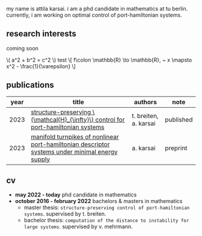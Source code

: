 my name is attila karsai.
i am a phd candidate in mathematics at tu berlin.
currently, i am working on optimal control of port-hamiltonian systems.



## research interests
coming soon

\\(
a^2 + b^2 = c^2
\\)
test 
\\[
f\colon \mathbb{R} \to \mathbb{R}, ~ x \mapsto x^2 - \frac{1}{\varepsilon}
\\]


## publications

| year | title                                                        | authors          | note      |
| ---- | ------------------------------------------------------------ | ---------------- | --------- |
| 2023 | [structure-preserving \\(\mathcal{H}_{\infty}\\) control for port-hamiltonian systems](https://doi.org/10.1016/j.sysconle.2023.105493) | t. breiten, a. karsai | published |
| 2023 | [manifold turnpikes of nonlinear port-hamiltonian descriptor systems under minimal energy supply](https://arxiv.org/abs/2301.09094) | a. karsai             | preprint  |



## cv
- **may 2022 - today** phd candidate in mathematics
- **october 2016 - february 2022** bachelors & masters in mathematics
    - master thesis: `structure-preserving control of port-hamiltonian systems`. supervised by t. breiten.
    - bachelor thesis: `computation of the distance to instability for large systems`. supervised by v. mehrmann.



